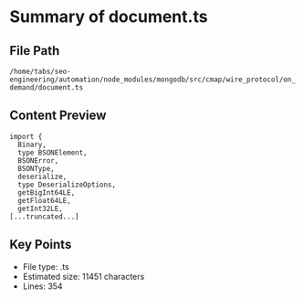 # Summary of document.ts
  
## File Path
`/home/tabs/seo-engineering/automation/node_modules/mongodb/src/cmap/wire_protocol/on_demand/document.ts`

## Content Preview
```
import {
  Binary,
  type BSONElement,
  BSONError,
  BSONType,
  deserialize,
  type DeserializeOptions,
  getBigInt64LE,
  getFloat64LE,
  getInt32LE,
[...truncated...]
```

## Key Points
- File type: .ts
- Estimated size: 11451 characters
- Lines: 354
